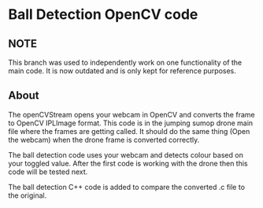 <h1>Ball Detection OpenCV code</h1>
<h2>NOTE</h2>
<p>This branch was used to independently work on one functionality of the main code. It is now outdated and is only kept for reference purposes.</p>
<h2>About</h2>
The openCVStream opens your webcam in OpenCV and converts the frame to OpenCV IPLImage format. This code is in
the jumping sumop drone main file where the frames are getting called. It should do the same thing (Open the webcam)
when the drone frame is converted correctly.

The ball detection code uses your webcam and detects colour based on your toggled value. After the first code
is working with the drone then this code will be tested next.

The ball detection C++ code is added to compare the converted .c file to the original.
